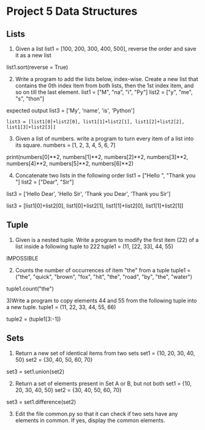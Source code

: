 # Project 5 Data Structures

## Lists

1) Given a list list1 = [100, 200, 300, 400, 500], reverse the order and save it as a new list

  list1.sort(reverse = True)

2) Write a program to add the lists below, index-wise. Create a new list that contains the 0th index item from both lists, then the 1st index item, and so on till the last element.
list1 = ["M", "na", "i", "Py"]
list2 = ["y", "me", "s", "thon"]

expected output
list3 = ['My', 'name', 'is', 'Python']

    list3 = [list1[0]+list2[0], list1[1]+list2[1], list1[2]+list2[2], list1[3]+list2[3]]

3) Given a list of numbers. write a program to turn every item of a list into its square.
numbers = [1, 2, 3, 4, 5, 6, 7]

  print(numbers[0]**2, numbers[1]**2, numbers[2]**2, numbers[3]**2, numbers[4]**2, numbers[5]**2, numbers[6]**2)

4) Concatenate two lists in the following order
list1 = ["Hello ", "Thank you "]
list2 = ["Dear", "Sir"]

list3 = ['Hello Dear', 'Hello Sir', 'Thank you  Dear', 'Thank you  Sir']

  list3 = [list1[0]+list2[0], list1[0]+list2[1], list1[1]+list2[0], list1[1]+list2[1]]


## Tuple

1) Given is a nested tuple. Write a program to modify the first item (22) of a list inside a following tuple to 222
tuple1 = (11, [22, 33], 44, 55)

  IMPOSSIBLE

2) Counts the number of occurrences of item "the" from a tuple
tuple1 = ("the", "quick", "brown", "fox", "hit", "the", "road", "by", "the", "water")

  tuple1.count("the")

3)Write a program to copy elements 44 and 55 from the following tuple into a new tuple.
tuple1 = (11, 22, 33, 44, 55, 66)

  tuple2 = (tuple1[3:-1])

## Sets
1) Return a new set of identical items from two sets
set1 = {10, 20, 30, 40, 50}
set2 = {30, 40, 50, 60, 70}

  set3 = set1.union(set2)

2) Return a set of elements present in Set A or B, but not both
set1 = {10, 20, 30, 40, 50}
set2 = {30, 40, 50, 60, 70}

  set3 = set1.difference(set2)

3) Edit the file common.py so that it can check if two sets have any elements in common. If yes, display the common elements.
